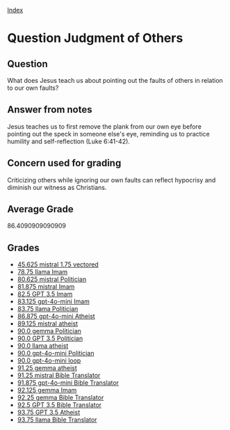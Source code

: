 
[Index](../../index.md)
# Question Judgment of Others
## Question
What does Jesus teach us about pointing out the faults of others in relation to our own faults?

## Answer from notes
Jesus teaches us to first remove the plank from our own eye before pointing out the speck in someone else's eye, reminding us to practice humility and self-reflection (Luke 6:41-42).

## Concern used for grading
Criticizing others while ignoring our own faults can reflect hypocrisy and diminish our witness as Christians.

## Average Grade
86.4090909090909

## Grades
 * [45.625 mistral 1.75 vectored](../answers/mistral_1.75_vectored/Judgment_of_Others.md)
 * [78.75 llama Imam](../answers/llama_Imam/Judgment_of_Others.md)
 * [80.625 mistral Politician](../answers/mistral_Politician/Judgment_of_Others.md)
 * [81.875 mistral Imam](../answers/mistral_Imam/Judgment_of_Others.md)
 * [82.5 GPT 3.5 Imam](../answers/GPT_3.5_Imam/Judgment_of_Others.md)
 * [83.125 gpt-4o-mini Imam](../answers/gpt-4o-mini_Imam/Judgment_of_Others.md)
 * [83.75 llama Politician](../answers/llama_Politician/Judgment_of_Others.md)
 * [86.875 gpt-4o-mini Atheist](../answers/gpt-4o-mini_Atheist/Judgment_of_Others.md)
 * [89.125 mistral atheist](../answers/mistral_atheist/Judgment_of_Others.md)
 * [90.0 gemma Politician](../answers/gemma_Politician/Judgment_of_Others.md)
 * [90.0 GPT 3.5 Politician](../answers/GPT_3.5_Politician/Judgment_of_Others.md)
 * [90.0 llama atheist](../answers/llama_atheist/Judgment_of_Others.md)
 * [90.0 gpt-4o-mini Politician](../answers/gpt-4o-mini_Politician/Judgment_of_Others.md)
 * [90.0 gpt-4o-mini loop](../answers/gpt-4o-mini_loop/Judgment_of_Others.md)
 * [91.25 gemma atheist](../answers/gemma_atheist/Judgment_of_Others.md)
 * [91.25 mistral Bible Translator](../answers/mistral_Bible_Translator/Judgment_of_Others.md)
 * [91.875 gpt-4o-mini Bible Translator](../answers/gpt-4o-mini_Bible_Translator/Judgment_of_Others.md)
 * [92.125 gemma Imam](../answers/gemma_Imam/Judgment_of_Others.md)
 * [92.25 gemma Bible Translator](../answers/gemma_Bible_Translator/Judgment_of_Others.md)
 * [92.5 GPT 3.5 Bible Translator](../answers/GPT_3.5_Bible_Translator/Judgment_of_Others.md)
 * [93.75 GPT 3.5 Atheist](../answers/GPT_3.5_Atheist/Judgment_of_Others.md)
 * [93.75 llama Bible Translator](../answers/llama_Bible_Translator/Judgment_of_Others.md)
